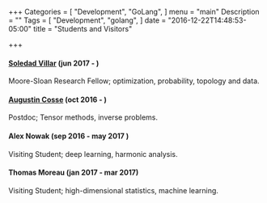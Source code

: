 +++
Categories = [
  "Development",
  "GoLang",
]
menu = "main"
Description = ""
Tags = [
  "Development",
  "golang",
]
date = "2016-12-22T14:48:53-05:00"
title = "Students and Visitors"

+++
#### [Soledad Villar](http://www.cims.nyu.edu/~villar/) (jun 2017 - )
Moore-Sloan Research Fellow; optimization, probability, topology and data. 

#### [Augustin Cosse](http://www.augustincosse.com) (oct 2016 - )
Postdoc; Tensor methods, inverse problems.  

#### Alex Nowak (sep 2016 - may 2017 )
Visiting Student; deep learning, harmonic analysis.

#### Thomas Moreau (jan 2017 - mar 2017)
Visiting Student; high-dimensional statistics, machine learning.
